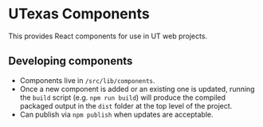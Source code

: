 # UTexas Components
This provides React components for use in UT web projects.

## Developing components
- Components live in `/src/lib/components`.
- Once a new component is added or an existing one is updated, running the `build` script (e.g. `npm run build`) will produce the compiled packaged output in the `dist` folder at the top level of the project.
- Can publish via `npm publish` when updates are acceptable.
